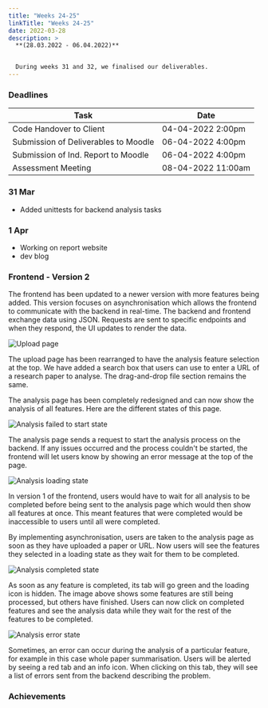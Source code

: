```yaml
---
title: "Weeks 24-25"
linkTitle: "Weeks 24-25"
date: 2022-03-28
description: >
  **(28.03.2022 - 06.04.2022)**


  During weeks 31 and 32, we finalised our deliverables.
---
```



### Deadlines

| Task                                    | Date                |
|-----------------------------------------|---------------------|
| Code Handover to Client                 | 04-04-2022  2:00pm  |
| Submission of Deliverables to Moodle    | 06-04-2022  4:00pm  |
| Submission of Ind. Report to Moodle     | 06-04-2022  4:00pm  |
| Assessment Meeting                      | 08-04-2022 11:00am  |


### 31 Mar
* Added unittests for backend analysis tasks

### 1 Apr
* Working on report website
* dev blog

### Frontend - Version 2
The frontend has been updated to a newer version with more features being added. This version focuses on asynchronisation which allows the frontend to communicate with the backend in real-time. The backend and frontend exchange data using JSON. Requests are sent to specific endpoints and when they respond, the UI updates to render the data.

![Upload page](/2021/group6/images/frontend/upload_v2.png "Upload page")

The upload page has been rearranged to have the analysis feature selection at the top. We have added a search box that users can use to enter a URL of a research paper to analyse. The drag-and-drop file section remains the same.

The analysis page has been completely redesigned and can now show the analysis of all features. Here are the different states of this page.

![Analysis failed to start state](/2021/group6/images/frontend/analysis_start_failed_v2.png "Analysis failed to start state")

The analysis page sends a request to start the analysis process on the backend. If any issues occurred and the process couldn't be started, the frontend will let users know by showing an error message at the top of the page.

![Analysis loading state](/2021/group6/images/frontend/analysis_loading_v2.png "Analysis loading state")

In version 1 of the frontend, users would have to wait for all analysis to be completed before being sent to the analysis page which would then show all features at once. This meant features that were completed would be inaccessible to users until all were completed.

By implementing asynchronisation, users are taken to the analysis page as soon as they have uploaded a paper or URL. Now users will see the features they selected in a loading state as they wait for them to be completed.

![Analysis completed state](/2021/group6/images/frontend/analysis_completed_v2.png "Analysis completed state")

As soon as any feature is completed, its tab will go green and the loading icon is hidden. The image above shows some features are still being processed, but others have finished. Users can now click on completed features and see the analysis data while they wait for the rest of the features to be completed.

![Analysis error state](/2021/group6/images/frontend/analysis_error_v2.png "Analysis error state")

Sometimes, an error can occur during the analysis of a particular feature, for example in this case whole paper summarisation. Users will be alerted by seeing a red tab and an info icon. When clicking on this tab, they will see a list of errors sent from the backend describing the problem.


### Achievements

